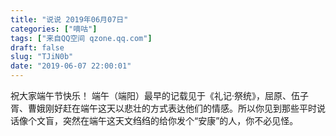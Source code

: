 ```yaml
---
title: "说说 2019年06月07日"
categories: ["嘀咕"]
tags: ["来自QQ空间 qzone.qq.com"]
draft: false
slug: "TJiN0b"
date: "2019-06-07 22:00:01"
---
```


祝大家端午节快乐！
端午（端阳）最早的记载见于《礼记·祭统》，屈原、伍子胥、曹娥刚好赶在端午这天以悲壮的方式表达他们的情感。所以你见到那些平时说话像个文盲，突然在端午这天文绉绉的给你发个“安康”的人，你不必见怪。
